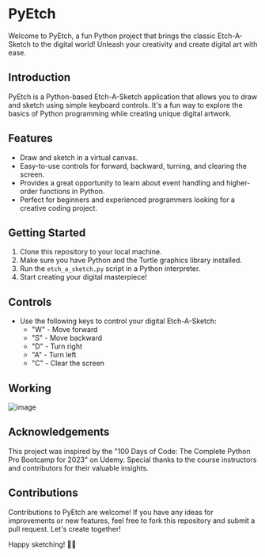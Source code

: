 # PyEtch
Welcome to PyEtch, a fun Python project that brings the classic Etch-A-Sketch to the digital world! Unleash your creativity and create digital art with ease.




## Introduction

PyEtch is a Python-based Etch-A-Sketch application that allows you to draw and sketch using simple keyboard controls. It's a fun way to explore the basics of Python programming while creating unique digital artwork.

## Features

- Draw and sketch in a virtual canvas.
- Easy-to-use controls for forward, backward, turning, and clearing the screen.
- Provides a great opportunity to learn about event handling and higher-order functions in Python.
- Perfect for beginners and experienced programmers looking for a creative coding project.

## Getting Started

1. Clone this repository to your local machine.
2. Make sure you have Python and the Turtle graphics library installed.
3. Run the `etch_a_sketch.py` script in a Python interpreter.
4. Start creating your digital masterpiece!

## Controls

- Use the following keys to control your digital Etch-A-Sketch:
  - "W" - Move forward
  - "S" - Move backward
  - "D" - Turn right
  - "A" - Turn left
  - "C" - Clear the screen
 
## Working
![image](https://github.com/sarvesh-2109/PyEtch/assets/113255836/28f99209-2dfb-41e7-a2bf-cf6aa3b5ed2d)


## Acknowledgements

This project was inspired by the "100 Days of Code: The Complete Python Pro Bootcamp for 2023" on Udemy. Special thanks to the course instructors and contributors for their valuable insights.

## Contributions

Contributions to PyEtch are welcome! If you have any ideas for improvements or new features, feel free to fork this repository and submit a pull request. Let's create together!

Happy sketching! 🎨✨

